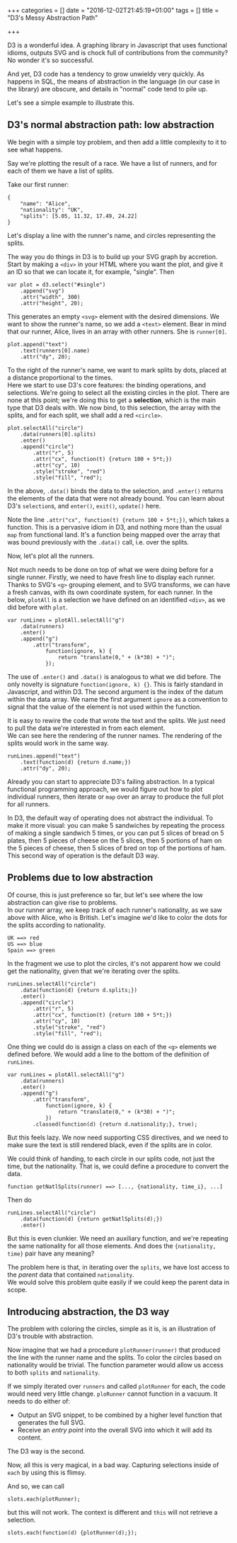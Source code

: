 +++
categories = []
date = "2016-12-02T21:45:19+01:00"
tags = []
title = "D3's Messy Abstraction Path"

+++

<script src="https://d3js.org/d3.v4.js"></script>

D3 is a wonderful idea. A graphing library in Javascript that uses
functional idioms, outputs SVG and is chock full of contributions from
the community? No wonder it's so successful.

And yet, D3 code has a tendency to grow unwieldy very quickly. As
happens in SQL, the means of abstraction in the language (in our case
in the library) are obscure, and details in "normal" code tend to pile up.

Let's see a simple example to illustrate this.

## D3's normal abstraction path: low abstraction

We begin with a simple toy problem, and then add a little complexity
to it to see what happens.

Say we're plotting the result of a race. We have a list of runners,
and for each of them we have a list of splits.

Take our first runner:

	{
		"name": "Alice",
		"nationality": "UK",
		"splits": [5.05, 11.32, 17.49, 24.22]
	}

Let's display a line with the runner's name, and circles representing
the splits.

<div id="single"></div>

<script>
	var runners = [{
		"name": "Alice",
		"nationality": "UK",
		"splits": [5.05, 11.32, 17.49, 29.22]
	}, {
		"name": "Bob",
		"nationality": "US",
		"splits": [6.05, 13.32, 19.49, 28.22]
	}, {
		"name": "Cal",
		"nationality": "Spain",
		"splits": [5, 10.32, 15.49, 22.22]
	}];

	var plot = d3.select("#single")
		.append("svg")
		.attr("width", 300)
		.attr("height", 20);

	plot.append("text")
		.text(runners[0].name)
		.attr("dy", 20);

	plot.selectAll("circle")
		.data(runners[0].splits)
		.enter()
		.append("circle")
			.attr("r", 5)
			.attr("cx", function(t) {return 100 + 5*t;})
			.attr("cy", 10)
			.style("stroke", "red")
			.style("fill", "red");
</script>

The way you do things in D3 is to build up your SVG graph by accretion. Start by
making a ```<div>``` in your HTML where you want the plot, and give it an ID so
that we can locate it, for example, "single". Then

	var plot = d3.select("#single")
		.append("svg")
		.attr("width", 300)
		.attr("height", 20);

This generates an empty ```<svg>``` element with the desired dimensions.
We want to show the runner's name, so we add a ```<text>``` element. Bear in
mind that our runner, Alice, lives in an array with other runners. She is
```runner[0]```.

	plot.append("text")
		.text(runners[0].name)
		.attr("dy", 20);

To the right of the runner's name, we want to mark splits by dots, placed at a
distance proportional to the times. <br/>
Here we start to use D3's core features: the binding operations, and selections.
We're going to select all the existing circles in the plot. There are none at
this point; we're doing this to get a **selection**, which is the main type that
D3 deals with. We now bind, to this selection, the array with the splits, and
for each split, we shall add a red ```<circle>```.

	plot.selectAll("circle")
		.data(runners[0].splits)
		.enter()
		.append("circle")
			.attr("r", 5)
			.attr("cx", function(t) {return 100 + 5*t;})
			.attr("cy", 10)
			.style("stroke", "red")
			.style("fill", "red");

In the above, ```.data()``` binds the data to the selection, and ```.enter()```
returns the elements of the data that were not already bound. You can learn about
D3's ```selection```s, and ```enter()```, ```exit()```, ```update()``` here.

Note the line ```.attr("cx", function(t) {return 100 +
5*t;})```, which takes a function. This is a pervasive idiom in D3, and nothing more than
the usual ```map``` from functional land. It's a function being mapped over the
array that was bound previously with the ```.data()``` call, i.e. over the splits.

Now, let's plot all the runners.

<div id="all"></div>

<script>
	var plotAll = d3.select("#all")
		.append("svg")
		.attr("width", 300)
		.attr("height", 90);

	var runLines = plotAll.selectAll("g")
		.data(runners)
		.enter()
		.append("g")
			.attr("transform",
				function(ignore, k) {
					return "translate(0," + (k*30) + ")";
				});

	runLines.append("text")
		.text(function(d) {return d.name;})
		.attr("dy", 20);

	runLines.selectAll("circle")
		.data(function(d) {return d.splits;})
		.enter()
		.append("circle")
			.attr("r", 5)
			.attr("cx", function(t) {return 100 + 5*t;})
			.attr("cy", 10)
			.style("stroke", "red")
			.style("fill", "red");
</script>

Not much needs to be done on top of what we were doing before for a single
runner. Firstly, we need to have fresh line to display each runner. Thanks to
SVG's ```<g>``` grouping element, and to SVG transforms, we can have a fresh
canvas, with its own coordinate system, for each runner.
In the below, ```plotAll``` is a selection we have defined on an identified
```<div>```, as we did before with ```plot```.

	var runLines = plotAll.selectAll("g")
		.data(runners)
		.enter()
		.append("g")
			.attr("transform",
				function(ignore, k) {
					return "translate(0," + (k*30) + ")";
				});

The use of ```.enter()``` and ```.data()``` is analogous to what we did before. The only novelty
is signature ```function(ignore, k) {}```. This is fairly
standard in Javascript, and within D3. The second argument is the index of the
datum within the data array. We name the first argument ```ignore``` as a
convention to signal that the value of the element is not used within the function.

It is easy to rewire the code that wrote the text and the splits. We just need
to pull the data we're interested in from each element. <br/>
We can see here the rendering of the runner names. The rendering of the splits
would work in the same way.

	runLines.append("text")
		.text(function(d) {return d.name;})
		.attr("dy", 20);

Already you can start to appreciate D3's failing abstraction. In a typical
functional programming approach, we would figure out how to plot individual
runners, then iterate or ```map``` over an array to produce the full plot for
all runners.

In D3, the default way of operating does not abstract the individual. To make
it more visual: you can make 5 sandwiches by repeating the process of making a
single sandwich 5 times, or you can put 5 slices of bread on 5 plates, then 5
pieces of cheese on the 5 slices, then 5 portions of ham on the 5 pieces of
cheese, then 5 slices of bred on top of the portions of ham. This second way of
operation is the default D3 way.

## Problems due to low abstraction

Of course, this is just preference so far, but let's see where the low
abstraction can give rise to problems.
<br/>
In our runner array, we keep track of each runner's nationality, as we saw above
with Alice, who is British. Let's imagine we'd like to color the dots for the splits according
to nationality.

	UK ==> red
	US ==> blue
	Spain ==> green

In the fragment we use to plot the circles, it's not apparent how we could get the nationality,
given that we're iterating over the splits.

	runLines.selectAll("circle")
		.data(function(d) {return d.splits;})
		.enter()
		.append("circle")
			.attr("r", 5)
			.attr("cx", function(t) {return 100 + 5*t;})
			.attr("cy", 10)
			.style("stroke", "red")
			.style("fill", "red");

One thing we could do is assign a class on each of the ```<g>``` elements we defined before.
We would add a line to the bottom of the definition of ```runLines```.

	var runLines = plotAll.selectAll("g")
		.data(runners)
		.enter()
		.append("g")
			.attr("transform",
				function(ignore, k) {
					return "translate(0," + (k*30) + ")";
				})
			.classed(function(d) {return d.nationality;}, true);

But this feels lazy. We now need supporting CSS directives, and we need to make sure the text
is still rendered black, even if the splits are in color.

We could think of handing, to each circle in our splits code, not just the time, but the nationality. That is, we could define a procedure to convert the data.

	function getNatlSplits(runner) ==> [..., {nationality, time_i}, ...]

Then do

	runLines.selectAll("circle")
		.data(function(d) {return getNatlSplits(d);})
		.enter()

But this is even clunkier. We need an auxiliary function, and we're repeating the same nationality
for all those elements. And does the ```{nationality, time}``` pair have any meaning?

The problem here is that, in iterating over the ```splits```, we have lost access
to the *parent* data that contained ```nationality```. <br/>
We would solve this problem quite easily if we could keep the parent data in scope.

## Introducing abstraction, the D3 way

The problem with coloring the circles, simple as it is, is an illustration of D3's trouble
with abstraction.

Now imagine that we had a procedure ```plotRunner(runner)``` that produced the line with 
the runner name and the splits. To color the circles based on nationality would be trivial. The
function parameter would allow us access to both ```splits``` and ```nationality```.

If we simply iterated over ```runners``` and called ```plotRunner``` for each, the code would
need very little change. ```ploRunner``` cannot function in a vacuum. It needs to do either of:

* Output an SVG snippet, to be combined by a higher level function that generates the full SVG.
* Receive an *entry point* into the overall SVG into which it will add its content.

The D3 way is the second.

<div id="singleAbstracted"></div>

<script>
	var plotAbstracted = d3.select("#singleAbstracted")
		.append("svg")
		.attr("width", 300)
		.attr("height", 20);
	
	plotAbstracted.datum(runners[0]);

	var plotRunner = function(d) {
		var seln = d3.select(this);

		seln.append("text")
			.text(d.name)
			.attr("dy", 20);

		seln.selectAll("circle")
			.data(d.splits)
			.enter()
			.append("circle")
				.attr("r", 5)
				.attr("cx", function(t) {return 100 + 5*t;})
				.attr("cy", 10)
				.style("stroke", "red")
				.style("fill", "red");
	}

	plotAbstracted.each(plotRunner);
</script>

<div id="allAbstracted"></div>

<script>
	var allAbstracted = d3.select("#allAbstracted")
		.append("svg")
		.attr("width", 300)
		.attr("height", 90);
	
	var slots = allAbstracted.selectAll("g")
		.data(runners)
		.enter()
		.append("g")
			.attr("transform",
				function(ignore, k) {
					return "translate(0," + (k*30) + ")";
				}
			);

	slots.each(plotRunner);
</script>

Now, all this is very magical, in a bad way. Capturing selections
inside of ```each``` by using this is flimsy.

And so, we can call

	slots.each(plotRunner);

but this will not work. The context is different and ```this``` will
not retrieve a selection.

	slots.each(function(d) {plotRunner(d);});

<script>
	var nationalColors = {"US": "red", "UK": "blue", "Spain": "green"};
</script>